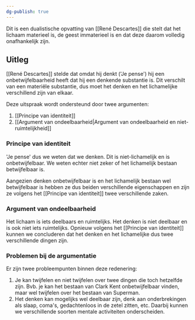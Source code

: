 ```yaml
---
dg-publish: true
---
```

Dit is een dualistische opvatting van [[René Descartes]] die stelt dat het lichaam materieel is, de geest immaterieel is en dat deze daarom volledig onafhankelijk zijn.
## Uitleg
[[René Descartes]]  stelde dat omdat hij denkt ('Je pense') hij een onbetwijfelbaarheid heeft dat hij een denkende substantie is. Dit verschilt van een materiële substantie, dus moet het denken en het lichamelijke verschillend zijn van elkaar.

Deze uitspraak wordt ondersteund door twee argumenten:
1. [[Principe van identiteit]]
2. [[Argument van ondeelbaarheid|Argument van ondeelbaarheid en niet-ruimtelijkheid]]

### Principe van identiteit
'Je pense' dus we weten dat we denken. Dit is niet-lichamelijk en is onbetwijfelbaar. We weten echter niet zeker of het lichamelijk bestaan betwijfelbaar is. 

Aangezien denken onbetwijfelbaar is en het lichamelijk bestaan wel betwijfelbaar is hebben ze dus beiden verschillende eigenschappen en zijn ze volgens het [[Principe van identiteit]] twee verschillende zaken.

### Argument van ondeelbaarheid
Het lichaam is iets deelbaars en ruimtelijks. Het denken is niet deelbaar en is ook niet iets ruimtelijks. Opnieuw volgens het [[Principe van identiteit]] kunnen we concluderen dat het denken en het lichamelijke dus twee verschillende dingen zijn.

### Problemen bij de argumentatie
Er zijn twee probleempunten binnen deze redenering:
1. Je kan twijfelen en niet twijfelen over twee dingen die toch hetzelfde zijn. Bvb. je kan het bestaan van Clark Kent onbetwijfelbaar vinden, maar wel twijfelen over het bestaan van Superman.
2. Het denken kan mogelijks wel deelbaar zijn, denk aan onderbrekingen als slaap, coma's, gedachtenloos in de zetel zitten, etc. Daarbij kunnen we verschillende soorten mentale activiteiten onderscheiden.